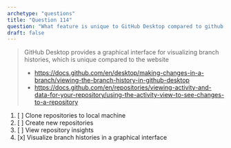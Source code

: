```yaml
---
archetype: "questions"
title: "Question 114"
question: "What feature is unique to GitHub Desktop compared to github.com?"
draft: false
---
```


> GitHub Desktop provides a graphical interface for visualizing branch histories, which is unique compared to the website
> - https://docs.github.com/en/desktop/making-changes-in-a-branch/viewing-the-branch-history-in-github-desktop
> - https://docs.github.com/en/repositories/viewing-activity-and-data-for-your-repository/using-the-activity-view-to-see-changes-to-a-repository


1. [ ] Clone repositories to local machine
1. [ ] Create new repositories
1. [ ] View repository insights
1. [x] Visualize branch histories in a graphical interface

